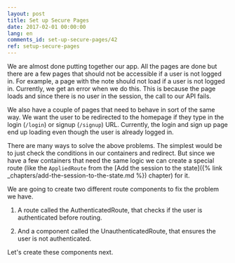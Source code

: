 ```yaml
---
layout: post
title: Set up Secure Pages
date: 2017-02-01 00:00:00
lang: en
comments_id: set-up-secure-pages/42
ref: setup-secure-pages
---
```


We are almost done putting together our app. All the pages are done but there are a few pages that should not be accessible if a user is not logged in. For example, a page with the note should not load if a user is not logged in. Currently, we get an error when we do this. This is because the page loads and since there is no user in the session, the call to our API fails.

We also have a couple of pages that need to behave in sort of the same way. We want the user to be redirected to the homepage if they type in the login (`/login`) or signup (`/signup`) URL. Currently, the login and sign up page end up loading even though the user is already logged in.

There are many ways to solve the above problems. The simplest would be to just check the conditions in our containers and redirect. But since we have a few containers that need the same logic we can create a special route (like the `AppliedRoute` from the [Add the session to the state]({% link _chapters/add-the-session-to-the-state.md %}) chapter) for it.

We are going to create two different route components to fix the problem we have.

1. A route called the AuthenticatedRoute, that checks if the user is authenticated before routing.

2. And a component called the UnauthenticatedRoute, that ensures the user is not authenticated.

Let's create these components next.
